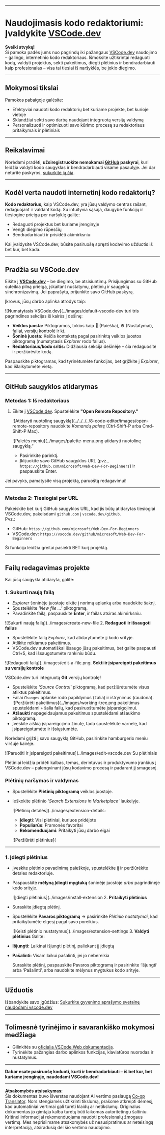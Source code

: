 <!--
CO_OP_TRANSLATOR_METADATA:
{
  "original_hash": "f8d4b0284f3fc1de7eb65073d8338cca",
  "translation_date": "2025-10-03T11:10:03+00:00",
  "source_file": "8-code-editor/1-using-a-code-editor/README.md",
  "language_code": "lt"
}
-->
***

# Naudojimasis kodo redaktoriumi: Įvaldykite [VSCode.dev](https://vscode.dev)

**Sveiki atvykę!**  
Ši pamoka padės jums nuo pagrindų iki pažangaus [VSCode.dev](https://vscode.dev) naudojimo – galingo, internetinio kodo redaktoriaus. Išmoksite užtikrintai redaguoti kodą, valdyti projektus, sekti pakeitimus, diegti plėtinius ir bendradarbiauti kaip profesionalas – visa tai tiesiai iš naršyklės, be jokio diegimo.

***

## Mokymosi tikslai

Pamokos pabaigoje galėsite:

- Efektyviai naudoti kodo redaktorių bet kuriame projekte, bet kurioje vietoje
- Sklandžiai sekti savo darbą naudojant integruotą versijų valdymą
- Personalizuoti ir optimizuoti savo kūrimo procesą su redaktoriaus pritaikymais ir plėtiniais

***

## Reikalavimai

Norėdami pradėti, **užsiregistruokite nemokamai [GitHub](https://github.com) paskyrai**, kuri leidžia valdyti kodo saugyklas ir bendradarbiauti visame pasaulyje. Jei dar neturite paskyros, [sukurkite ją čia](https://github.com/).

***

## Kodėl verta naudoti internetinį kodo redaktorių?

**Kodo redaktorius**, kaip VSCode.dev, yra jūsų valdymo centras rašant, redaguojant ir valdant kodą. Su intuityvia sąsaja, daugybe funkcijų ir tiesiogine prieiga per naršyklę galite:

- Redaguoti projektus bet kuriame įrenginyje
- Vengti diegimo rūpesčių
- Bendradarbiauti ir prisidėti akimirksniu

Kai įvaldysite VSCode.dev, būsite pasiruošę spręsti kodavimo užduotis iš bet kur, bet kada.

***

## Pradžia su VSCode.dev

Eikite į **[VSCode.dev](https://vscode.dev)** – be diegimo, be atsisiuntimų. Prisijungimas su GitHub suteikia pilną prieigą, įskaitant nustatymų, plėtinių ir saugyklų sinchronizavimą. Jei paprašyta, prijunkite savo GitHub paskyrą.

Įkrovus, jūsų darbo aplinka atrodys taip:

![Numatytasis VSCode.dev](../images/default-vscode-dev turi tris pagrindines sekcijas iš kairės į dešinę:
- **Veiklos juosta:** Piktogramos, tokios kaip 🔎 (Paieška), ⚙️ (Nustatymai), failai, versijų kontrolė ir kt.
- **Šoninė juosta:** Keičia kontekstą pagal pasirinktą veiklos juostos piktogramą (numatytasis *Explorer* rodo failus).
- **Redaktoriaus/kodo sritis:** Didžiausia sekcija dešinėje – čia redaguosite ir peržiūrėsite kodą.

Paspauskite piktogramas, kad tyrinėtumėte funkcijas, bet grįžkite į _Explorer_, kad išlaikytumėte vietą.

***

## GitHub saugyklos atidarymas

### Metodas 1: Iš redaktoriaus

1. Eikite į [VSCode.dev](https://vscode.dev). Spustelėkite **"Open Remote Repository."**

   ![Atidaryti nuotolinę saugyklą](../../../../8-code-editor/images/open-remote-repository naudokite _Komandų paletę_ (Ctrl-Shift-P arba Cmd-Shift-P Mac).

   ![Paletės meniu](../images/palette-menu.png atidaryti nuotolinę saugyklą.”
   - Pasirinkite parinktį.
   - Įklijuokite savo GitHub saugyklos URL (pvz., `https://github.com/microsoft/Web-Dev-For-Beginners`) ir paspauskite Enter.

Jei pavyks, pamatysite visą projektą, paruoštą redagavimui!

***

### Metodas 2: Tiesiogiai per URL

Pakeiskite bet kurį GitHub saugyklos URL, kad jis būtų atidarytas tiesiogiai VSCode.dev, pakeisdami `github.com` į `vscode.dev/github`.  
Pvz.:

- GitHub: `https://github.com/microsoft/Web-Dev-For-Beginners`
- VSCode.dev: `https://vscode.dev/github/microsoft/Web-Dev-For-Beginners`

Ši funkcija leidžia greitai pasiekti BET kurį projektą.

***

## Failų redagavimas projekte

Kai jūsų saugykla atidaryta, galite:

### 1. **Sukurti naują failą**
- *Explorer* šoninėje juostoje eikite į norimą aplanką arba naudokite šaknį.
- Spustelėkite _‘New file ...’_ piktogramą.
- Pavadinkite failą, paspauskite **Enter**, ir failas atsiras akimirksniu.

![Sukurti naują failą](../images/create-new-file 2. **Redaguoti ir išsaugoti failus**

- Spustelėkite failą *Explorer*, kad atidarytumėte jį kodo srityje.
- Atlikite reikiamus pakeitimus.
- VSCode.dev automatiškai išsaugo jūsų pakeitimus, bet galite paspausti Ctrl+S, kad išsaugotumėte rankiniu būdu.

![Redaguoti failą](../images/edit-a-file.png. **Sekti ir įsipareigoti pakeitimus su versijų kontrole**

VSCode.dev turi integruotą **Git** versijų kontrolę!

- Spustelėkite _'Source Control'_ piktogramą, kad peržiūrėtumėte visus atliktus pakeitimus.
- Failai `Changes` aplanke rodo papildymus (žalia) ir ištrynimus (raudona).  
  ![Peržiūrėti pakeitimus](../images/working-tree.png pakeitimus spustelėdami `+` šalia failų, kad pasiruoštumėte įsipareigojimui.
- **Atšaukti** nepageidaujamus pakeitimus spustelėdami atšaukimo piktogramą.
- Įveskite aiškią įsipareigojimo žinutę, tada spustelėkite varnelę, kad įsipareigotumėte ir išsiųstumėte.

Norėdami grįžti į savo saugyklą GitHub, pasirinkite hamburgerio meniu viršuje kairėje.

![Paruošti ir įsipareigoti pakeitimus](../images/edit-vscode.dev Su plėtiniais

Plėtiniai leidžia pridėti kalbas, temas, derintuvus ir produktyvumo įrankius į VSCode.dev – palengvinant jūsų kodavimo procesą ir padarant jį smagesnį.

### Plėtinių naršymas ir valdymas

- Spustelėkite **Plėtinių piktogramą** veiklos juostoje.
- Ieškokite plėtinio _'Search Extensions in Marketplace'_ laukelyje.

  ![Plėtinių detalės](../images/extension-details:
  - **Įdiegti**: Visi plėtiniai, kuriuos pridėjote
  - **Populiarūs**: Pramonės favoritai
  - **Rekomenduojami**: Pritaikyti jūsų darbo eigai

  ![Peržiūrėti plėtinius](

  

***

### 1. **Įdiegti plėtinius**

- Įveskite plėtinio pavadinimą paieškoje, spustelėkite jį ir peržiūrėkite detales redaktoriuje.
- Paspauskite **mėlyną Įdiegti mygtuką** šoninėje juostoje _arba_ pagrindinėje kodo srityje.

  ![Įdiegti plėtinius](../images/install-extension 2. **Pritaikyti plėtinius**

- Suraskite įdiegtą plėtinį.
- Spustelėkite **Pavaros piktogramą** → pasirinkite _Plėtinio nustatymai_, kad pritaikytumėte elgesį pagal savo poreikius.

  ![Keisti plėtinio nustatymus](../images/extension-settings 3. **Valdyti plėtinius**
Galite:

- **Išjungti:** Laikinai išjungti plėtinį, paliekant jį įdiegtą
- **Pašalinti:** Visam laikui pašalinti, jei jo nebereikia

  Suraskite plėtinį, paspauskite Pavaros piktogramą ir pasirinkite ‘Išjungti’ arba ‘Pašalinti’, arba naudokite mėlynus mygtukus kodo srityje.

***

## Užduotis

Išbandykite savo įgūdžius: [Sukurkite gyvenimo aprašymo svetainę naudodami vscode.dev](https://github.com/microsoft/Web-Dev-For-Beginners/blob/main/8-code-editor/1-using-a-code-editor/assignment.md)

***

## Tolimesnė tyrinėjimo ir savarankiško mokymosi medžiaga

- Gilinkitės su [oficialia VSCode Web dokumentacija](https://code.visualstudio.com/docs/editor/vscode-web?WT.mc_id=academic-0000-alfredodeza).
- Tyrinėkite pažangias darbo aplinkos funkcijas, klaviatūros nuorodas ir nustatymus.

***

**Dabar esate pasiruošę koduoti, kurti ir bendradarbiauti – iš bet kur, bet kuriame įrenginyje, naudodami VSCode.dev!**

---

**Atsakomybės atsisakymas**:  
Šis dokumentas buvo išverstas naudojant AI vertimo paslaugą [Co-op Translator](https://github.com/Azure/co-op-translator). Nors stengiamės užtikrinti tikslumą, prašome atkreipti dėmesį, kad automatiniai vertimai gali turėti klaidų ar netikslumų. Originalus dokumentas jo gimtąja kalba turėtų būti laikomas autoritetingu šaltiniu. Kritinei informacijai rekomenduojama naudoti profesionalų žmogaus vertimą. Mes neprisiimame atsakomybės už nesusipratimus ar neteisingą interpretaciją, atsiradusią dėl šio vertimo naudojimo.